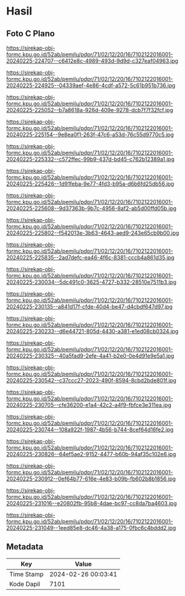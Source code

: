 # Hasil

## Foto C Plano

https://sirekap-obj-formc.kpu.go.id/52ab/pemilu/pdpr/71/02/12/20/16/7102122016001-20240225-224707--c6412e8c-4989-493d-9d9d-c327eaf04963.jpg

https://sirekap-obj-formc.kpu.go.id/52ab/pemilu/pdpr/71/02/12/20/16/7102122016001-20240225-224925--04339aef-4e86-4cdf-a572-5c61b951b736.jpg

https://sirekap-obj-formc.kpu.go.id/52ab/pemilu/pdpr/71/02/12/20/16/7102122016001-20240225-225052--b7a8618a-926d-409e-9278-dcb7f7f32fcf.jpg

https://sirekap-obj-formc.kpu.go.id/52ab/pemilu/pdpr/71/02/12/20/16/7102122016001-20240225-225154--9e8ea0f1-263f-47c6-a53d-76c55d9770c5.jpg

https://sirekap-obj-formc.kpu.go.id/52ab/pemilu/pdpr/71/02/12/20/16/7102122016001-20240225-225332--c572ffec-99b9-437d-bd45-c762b12389a1.jpg

https://sirekap-obj-formc.kpu.go.id/52ab/pemilu/pdpr/71/02/12/20/16/7102122016001-20240225-225426--1d91feba-9e77-4fd3-b95a-d6b6fd25db56.jpg

https://sirekap-obj-formc.kpu.go.id/52ab/pemilu/pdpr/71/02/12/20/16/7102122016001-20240225-225608--9d37363b-9b7c-4956-8af2-ab5d00ffd05b.jpg

https://sirekap-obj-formc.kpu.go.id/52ab/pemilu/pdpr/71/02/12/20/16/7102122016001-20240225-225802--f542013e-3b63-4643-aed9-243e65cb9b00.jpg

https://sirekap-obj-formc.kpu.go.id/52ab/pemilu/pdpr/71/02/12/20/16/7102122016001-20240225-225835--2ad7defc-ea46-4f6c-8381-cccb4a861d35.jpg

https://sirekap-obj-formc.kpu.go.id/52ab/pemilu/pdpr/71/02/12/20/16/7102122016001-20240225-230034--5dc491c0-3625-4727-b332-28510e7511b3.jpg

https://sirekap-obj-formc.kpu.go.id/52ab/pemilu/pdpr/71/02/12/20/16/7102122016001-20240225-230135--a841d17f-cfde-40d4-be47-d4cbdf647d97.jpg

https://sirekap-obj-formc.kpu.go.id/52ab/pemilu/pdpr/71/02/12/20/16/7102122016001-20240225-230233--d6e44721-805d-4430-a381-e1ed08cb0324.jpg

https://sirekap-obj-formc.kpu.go.id/52ab/pemilu/pdpr/71/02/12/20/16/7102122016001-20240225-230325--40a5fad9-2efe-4a41-b2e0-0e4d91e9e5a1.jpg

https://sirekap-obj-formc.kpu.go.id/52ab/pemilu/pdpr/71/02/12/20/16/7102122016001-20240225-230542--c37ccc27-2023-490f-8594-8cbd2bde801f.jpg

https://sirekap-obj-formc.kpu.go.id/52ab/pemilu/pdpr/71/02/12/20/16/7102122016001-20240225-230705--cfe36200-e1a4-42c2-a4f9-fbfce3e311ea.jpg

https://sirekap-obj-formc.kpu.go.id/52ab/pemilu/pdpr/71/02/12/20/16/7102122016001-20240225-230744--108a922f-1987-4b56-b744-8cef64d16fe2.jpg

https://sirekap-obj-formc.kpu.go.id/52ab/pemilu/pdpr/71/02/12/20/16/7102122016001-20240225-230826--64ef5ae2-9152-4477-b60b-94af35c102e6.jpg

https://sirekap-obj-formc.kpu.go.id/52ab/pemilu/pdpr/71/02/12/20/16/7102122016001-20240225-230912--0ef64b77-616e-4e83-b09b-fb602b8b1856.jpg

https://sirekap-obj-formc.kpu.go.id/52ab/pemilu/pdpr/71/02/12/20/16/7102122016001-20240225-231016--e20802fb-95b8-4dae-bc97-cc8da7ba4603.jpg

https://sirekap-obj-formc.kpu.go.id/52ab/pemilu/pdpr/71/02/12/20/16/7102122016001-20240225-231049--1eed85e8-dc46-4a38-a175-0fbc6c4bddd2.jpg


## Metadata

| Key        | Value               |
| ---------- | ------------------- |
| Time Stamp | 2024-02-26 00:03:41 |
| Kode Dapil | 7101                |



